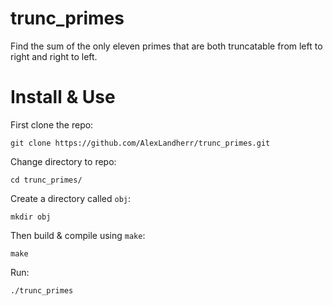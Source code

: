 # trunc_primes
Find the sum of the only eleven primes that are both truncatable from left to right and right to left.

# Install & Use
First clone the repo:
```
git clone https://github.com/AlexLandherr/trunc_primes.git
```
Change directory to repo:
```
cd trunc_primes/
```
Create a directory called `obj`:
```
mkdir obj
```
Then build & compile using `make`:
```
make
```

Run:
```
./trunc_primes
```

